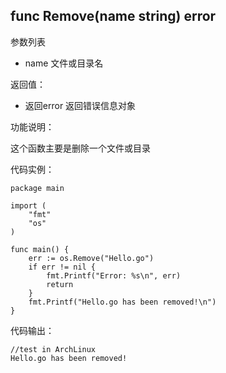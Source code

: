 ## func Remove(name string) error

参数列表

- name 文件或目录名

返回值：

- 返回error 返回错误信息对象

功能说明：

这个函数主要是删除一个文件或目录

代码实例：

    package main

    import (
        "fmt"
        "os"
    )

    func main() {
        err := os.Remove("Hello.go")
        if err != nil {
            fmt.Printf("Error: %s\n", err)
            return
        }
        fmt.Printf("Hello.go has been removed!\n")
    }

代码输出：

    //test in ArchLinux
    Hello.go has been removed!

